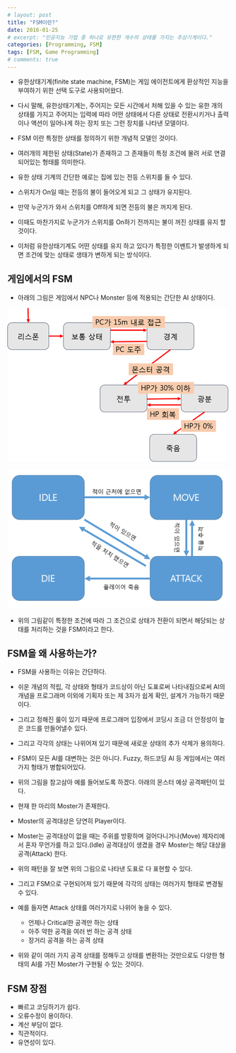 ```yaml
---
# layout: post
title: "FSM이란?"
date: 2016-01-25
# excerpt: "인공지능 기법 중 하나로 유한한 개수의 상태를 가지는 추상기계이다."
categories: [Programming, FSM]
tags: [FSM, Game Programming]
# comments: true
---
```


- 유한상태기계(finite state machine, FSM)는 게임 에이전트에게 환상적인 지능을 부여하기 위한 선택 도구로 사용되어왔다.
- 다시 말해, 유한상태기계는, 주어지는 모든 시간에서 처해 있을 수 있는 유한 개의 상태를 가지고 주어지는 입력에 따라 어떤 상태에서 다른 상태로 전환시키거나 출력이나 액션이 일어나게 하는 장치 또는 그런 장치를 나타낸 모델이다.

- FSM 이란 특정한 상태를 정의하기 위한 개념적 모델인 것이다.
- 여러개의 제한된 상태(State)가 존재하고 그 존재들이 특정 조건에 물려 서로 연결되어있는 형태를 의미한다.

- 유한 상태 기계의 간단한 예로는 집에 있는 전등 스위치를 들 수 있다.
- 스위치가 On일 때는 전등의 불이 들어오게 되고 그 상태가 유지된다.
- 만약 누군가가 와서 스위치를 Off하게 되면 전등의 불은 꺼지게 된다.
- 이때도 마찬가지로 누군가가 스위치를 On하기 전까지는 불이 꺼진 상태를 유지 할 것이다.
- 이처럼 유한상태기계도 어떤 상태를 유지 하고 있다가 특정한 이벤트가 발생하게 되면 조건에 맞는 상태로 생태가 변하게 되는 방식이다.

## 게임에서의 FSM

- 아래의 그림은 게임에서 NPC나 Monster 등에 적용되는 간단한 AI 상태이다.

![](/images/fsm/FSM-1.png)

![](/images/fsm/FSM-2.png)


- 위의 그림같이 특정한 조건에 따라 그 조건으로 상태가 전환이 되면서 해당되는 상태를 처리하는 것을 FSM이라고 한다.

## FSM을 왜 사용하는가?

- FSM을 사용하는 이유는 간단하다.
- 쉬운 개념의 적립, 각 상태와 형태가 코드상이 아닌 도표로써 나타내짐으로써 AI의 개념을 프로그래머 이외에 기획자 또는 제 3자가 쉽게 확인, 설계가 가능하기 때문이다.
- 그리고 정해진 룰이 있기 때문에 프로그래머 입장에서 코딩시 조금 더 안정성이 높은 코드를 만들어낼수 있다.
- 그리고 각각의 상태는 나위어져 있기 때문에 새로운 상태의 추가 삭제가 용의하다.

- FSM이 모든 AI를 대변하는 것은 아니다. Fuzzy, 하드코딩 AI 등 게임에서는 여러 가지 형태가 병합되어있다.

- 위의 그림을 참고삼아 예를 들어보도록 하겠다. 아래의 몬스터 예상 공격패턴이 있다.

- 현재 한 마리의 Moster가 존재한다.
- Moster의 공격대상은 당연히 Player이다.
- Moster는 공격대상이 없을 때는 주위를 방황하며 걸어다니거나(Move) 제자리에서 혼자 무언가를 하고 있다.(Idle) 공격대상이 생겼을 경우 Moster는 해당 대상을 공격(Attack) 한다.

- 위의 패턴을 잘 보면 위의 그림으로 나타낸 도표로 다 표현할 수 있다.
- 그리고 FSM으로 구현되어져 있기 때문에 각각의 상태는 여러가지 형태로 변경될 수 있다.
- 예를 들자면 Attack 상태를 여러가지로 나위어 놓을 수 있다.
    - 언제나 Critical한 공격만 하는 상태
    - 아주 약한 공격을 여러 번 하는 공격 상태
    - 장거리 공격을 하는 공격 상태

- 위와 같이 여러 가지 공격 상태를 정해두고 상태를 변환하는 것만으로도 다양한 형태의 AI를 가진 Moster가 구현될 수 있는 것이다.

## FSM 장점

- 빠르고 코딩하기가 쉽다.
- 오류수정이 용이하다.
- 계산 부담이 없다.
- 직관적이다.
- 유연성이 있다.
